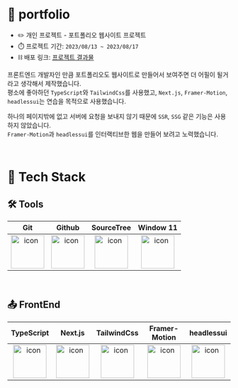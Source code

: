 # 📱 portfolio
+ ✏️ 개인 프로젝트 - 포트폴리오 웹사이트 프로젝트
+ ⏱️ 프로젝트 기간: `2023/08/13 ~ 2023/08/17`
+ ⛓️ 배포 링크: [프로젝트 결과물](https://bleportfolio.vercel.app)

프론트엔드 개발자인 만큼 포트폴리오도 웹사이트로 만들어서 보여주면 더 어필이 될거라고 생각해서 제작했습니다.<br />
평소에 좋아하던 `TypeScript`와 `TailwindCss`를 사용했고, `Next.js`, `Framer-Motion`, `headlessui`는 연습을 목적으로 사용했습니다.<br />

하나의 페이지밖에 없고 서버에 요청을 보내지 않기 때문에 `SSR`, `SSG` 같은 기능은 사용하지 않았습니다.<br />
`Framer-Motion`과 `headlessui`를 인터랙티브한 웹을 만들어 보려고 노력했습니다.<br />

<br />

# 🎩 Tech Stack

## 🛠️ Tools
| Git | Github | SourceTree | Window 11 |
| :---: | :---: | :---: | :---: |
| <div style="display: flex; align-items: flex-start; justify-content: center;"><img src="https://cdn.simpleicons.org/git/F05032" alt="icon" width="75" height="75" /></div> | <div style="display: flex; align-items: flex-start; justify-content: center;"><img src="https://cdn.simpleicons.org/github/181717" alt="icon" width="75" height="75" /></div> | <div style="display: flex; align-items: flex-start; justify-content: center;"><img src="https://cdn.simpleicons.org/sourcetree/0052CC" alt="icon" width="75" height="75" /></div> | <div style="display: flex; align-items: flex-start; justify-content: center;"><img src="https://cdn.simpleicons.org/windows11/#0078D4" alt="icon" width="75" height="75" /></div> |

<br />

## 📤 FrontEnd

| TypeScript | Next.js | TailwindCss | Framer-Motion | headlessui |
| :---: | :---: | :---: | :---: | :---: |
| <div style="display: flex; align-items: flex-start; justify-content: center;"><img src="https://cdn.simpleicons.org/typescript/3178C6" alt="icon" width="75" height="75" /></div> | <div style="display: flex; align-items: flex-start; justify-content: center;"><img src="https://cdn.simpleicons.org/nextdotjs/#000000" alt="icon" width="75" height="75" /></div> | <div style="display: flex; align-items: flex-start; justify-content: center;"><img src="https://cdn.simpleicons.org/tailwindcss/#06B6D4" alt="icon" width="75" height="75" /></div> | <div style="display: flex; align-items: flex-start; justify-content: center;"><img src="https://cdn.simpleicons.org/framer/#0055FF" alt="icon" width="75" height="75" /></div> | <div style="display: flex; align-items: flex-start; justify-content: center;"><img src="https://cdn.simpleicons.org/headlessui/#66E3FF" alt="icon" width="75" height="75" /></div> |
